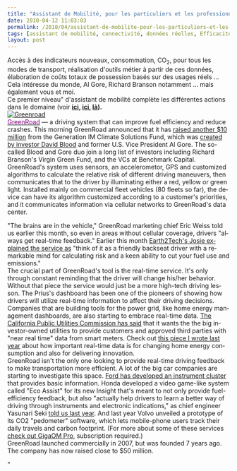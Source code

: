 ```yaml
---
title: "Assistant de Mobilité, pour les particuliers et les professionnels"
date: 2010-04-12 11:03:03
permalink: /2010/04/assistant-de-mobilite-pour-les-particuliers-et-les-professionnels.html
tags: [assistant de mobilité, connectivité, données réelles, Efficacité énergétique, internet, partage de données]
layout: post
---
```


<p><span>Accès à des indicateurs nouveaux, consommation, CO<sub>2</sub>, pour tous les modes de transport, réalisation d'outils métier à partir de ces données, élaboration de coûts totaux de possession basés sur des usages réels … Cela intéresse du monde, Al Gore, Richard Branson notamment … mais également vous et moi.</span><br /><span>Ce premier niveau" d'assistant de mobilité complète les différentes actions dans le domaine (voir <strong><a href="https://gabrielplassat.github.io/transportsdufutur/2010/04/le-compagnon-de-la-sncf-futur-assistant-personnel-de-mobilite.html" target="_blank">ici</a>, <a href="https://gabrielplassat.github.io/transportsdufutur/2010/03/aujourdhui-le-tarif-du-stationnement-temps-reel-demain-les-mobilites.html" target="_blank">ici</a>, <a href="https://gabrielplassat.github.io/transportsdufutur/2010/02/personnal-travel-assistant-cisco.html" target="_blank">là</a>). </strong></span><br /><span><a href="https://gabrielplassat.github.io/transportsdufutur/wp-content/uploads/sites/6/old/6a0120a66d2ad4970b01347fd0a0d8970c-pi.jpg" rel="lightbox"><img alt="Greenroad" border="0" class="asset asset-image at-xid-6a0120a66d2ad4970b01347fd0a0d8970c " src="/wp-content/uploads/sites/6/old/6a0120a66d2ad4970b01347fd0a0d8970c-500pi.jpg" title="Greenroad" /></a> <br /> </span><span lang="EN"><a href="http://www.greenroad.com/"><font color="#800080">GreenRoad</font></a> — a driving system that can improve fuel efficiency and reduce crashes. This morning GreenRoad announced that it has <a href="http://www.prweb.com/releases/2010/02/prweb3632994.htm">raised another $10 million</a> from the Generation IM Climate Solutions Fund, which was <a href="http://earth2tech.com/2009/12/07/david-blood-a-strong-cop15-treaty-will-unleash-innovation-green-economy/">created by investor David Blood</a> and former U.S. Vice President Al Gore. The so-called Blood and Gore duo join a long list of investors including Richard Branson's Virgin Green Fund, and the VCs at Benchmark Capital.</span><br /><span lang="EN">GreenRoad's system uses sensors, an accelerometor, GPS and customized algorithms to calculate the relative risk of different driving maneuvers, then communicates that to the driver by illuminating either a red, yellow or green light. Installed mainly on commercial fleet vehicles (80 fleets so far), the device can have its algorithm customized according to a customer's priorities, and it communicates information via cellular networks to GreenRoad's data center. </span><br /><span lang="EN"> </span></p>  <!--more-->  <p><span lang="EN">"The brains are in the vehicle," GreenRoad marketing chief Eric Weiss told us earlier this month, so even in areas without cellular coverage, drivers "always get real-time feedback." Earlier this month <a href="http://earth2tech.com/2010/02/05/greenroad-maxing-out-mpg-with-real-time-feedback/">Earth2Tech's Josie explained the service as</a> "think of it as a friendly backseat driver with a remarkable mind for calculating risk and a keen ability to cut your fuel use and emissions."</span><br /><span lang="EN">The crucial part of GreenRoad's tool is the real-time service. It's only through constant reminding that the driver will change his/her behavior. Without that piece the service would just be a more high-tech driving lesson. The Prius's dashboard has been one of the pioneers of showing how drivers will utilize real-time information to affect their driving decisions.</span><br /><span lang="EN">Companies that are building tools for the power grid, like home energy management dashboards, are also starting to embrace real-time data. <a href="http://earth2tech.com/2010/02/19/cali-utilities-get-ready-to-give-your-customers-smart-meter-data/">The California Public Utilities Commission has said</a> that it wants the the big investor-owned utilities to provide customers and approved third parties with "near real time" data from smart meters. Check out <a href="http://earth2tech.com/2009/06/05/why-the-smart-grid-wont-have-the-innovations-of-the-internet-any-time-soon/">this piece I wrote last year</a> about how important real-time data is for changing home energy consumption and also for delivering innovation.</span><br /><span lang="EN">GreenRoad isn't the only one looking to provide real-time driving feedback to make transportation more efficient. A lot of the big car companies are starting to investigate this space. <a href="http://earth2tech.com/2010/02/05/greenroad-maxing-out-mpg-with-real-time-feedback/">Ford has developed an instrument cluster</a> that provides basic information. Honda developed a video game-like system called "Eco Assist" for its new Insight that's meant to not only provide fuel-efficiency feedback, but also "actually help drivers to learn a better way of driving through instruments and electronic indications," as chief engineer Yasunari Seki <a href="http://earth2tech.com/2009/05/29/greenroad-fuels-up-with-more-vc-cash/">told us last year</a>. And last year Volvo unveiled a prototype of its CO2 "pedometer" software, which lets mobile-phone users track their daily travels and carbon footprint. (For more about some of these services <a href="http://pro.gigaom.com/2009/04/long-view-location-based-services-beyond-navigation/">check out GigaOM Pro</a>, subscription required.)</span><br /><span lang="EN">GreenRoad launched commercially in 2007, but was founded 7 years ago. The company has now raised close to $50 million.</span></p>"
